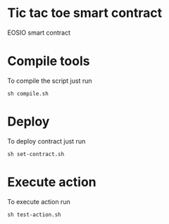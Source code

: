 # Tic tac toe smart contract

EOSIO smart contract

# Compile tools

To compile the script just run

`sh compile.sh`

# Deploy

To deploy contract just run

`sh set-contract.sh`

# Execute action

To execute action run

`sh test-action.sh`